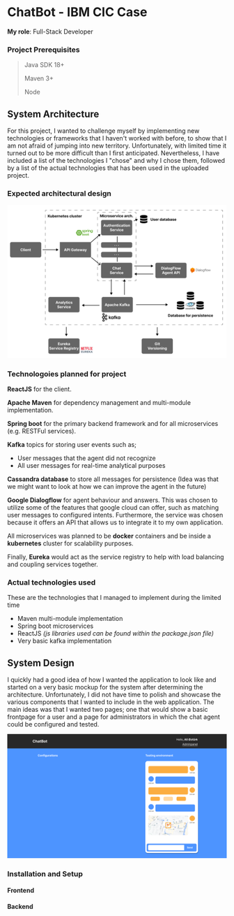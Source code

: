 # ChatBot - IBM CIC Case

**My role**: Full-Stack Developer



### Project Prerequisites

> Java SDK 18+
>
> Maven 3+
>
> Node



## System Architecture

For this project, I wanted to challenge myself by implementing new technologies or frameworks that I haven't worked with before, to show that I am not afraid of jumping into new territory. Unfortunately, with limited time it turned out to be more difficult than I first anticipated. Nevertheless, I have included a list of the technologies I "chose" and why I chose them, followed by a list of the actual technologies that has been used in the uploaded project. 

### Expected architectural design

![image-20220513073942852](./images/Architecture.png)

### Technologoies planned for project

**ReactJS** for the client.

**Apache Maven** for dependency management and multi-module implementation. 

**Spring boot** for the primary backend framework and for all microservices (e.g. RESTFul services).

**Kafka** topics for storing user events such as; 

* User messages that the agent did not recognize
* All user messages for real-time analytical purposes

**Cassandra database** to store all messages for persistence (Idea was that we might want to look at how we can improve the agent in the future)

**Google Dialogflow** for agent behaviour and answers. This was chosen to utilize some of the features that google cloud can offer, such as matching user messages to configured intents. Furthermore, the service was chosen because it offers an API that allows us to integrate it to my own application. 

All microservices was planned to be **docker** containers and be inside a **kubernetes** cluster for scalability purposes.

Finally, **Eureka** would act as the service registry to help with load balancing and coupling services together.



### Actual technologies used

These are the technologies that I managed to implement during the limited time

* Maven multi-module implementation
* Spring boot microservices
* ReactJS *(js libraries used can be found within the package.json file)*
* Very basic kafka implementation



## System Design

I quickly had a good idea of how I wanted the application to look like and started on a very basic mockup for the system after determining the architecture. Unfortunately, I did not have time to polish and showcase the various components that I wanted to include in the web application. The main ideas was that I wanted two pages; one that would show a basic frontpage for a user and a page for administrators in which the chat agent could be configured and tested.  

![image-20220513080115121](./images/Adminpage.png)



### Installation and Setup

#### Frontend

#### Backend



